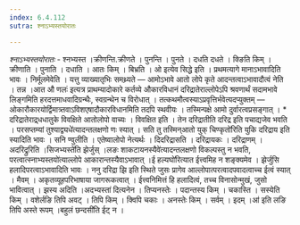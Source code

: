 ```yaml
---
index: 6.4.112
sutra: श्नाऽभ्यस्तयोरातः

---
```

_श्नाऽभ्यस्तयोरातः_ - श्नभ्यस्त ।क्रीणन्ति.क्रीणते । पुनन्ति । पुनते । दधति दधते । क्ङिति किम्  । क्रीणाति । पुनाति । दधाति । आतः किम्  । बिभ्रति । ओ इत्येव सिद्धे इति । प्रथमत्यागे मानाऽभावादिति भावः । निर्मूलमेवेति । यत्तु व्याख्यातृभिः समथ्र्यते — आमोऽभावे आतो लोपे कृते आदन्तत्वाऽभावादौत्वं नेति । तन्न ।आत औ णलः॑ इत्यत्र प्राथम्यादोकारे कर्तव्ये औकारविधानं दरिद्रातेराल्लोपेऽपि श्रवणार्थं सदामभावे लिङ्गमिति हरदत्तमाधवादिग्रन्थैः, स्वग्रन्थेन च विरोधात् । तत्कथमौत्वस्याऽप्रवृत्तिर्भवेत्यदप्युक्तम् —  ओकारौकारयोर्द्विमात्र्तवाऽविशएषादौकारविधानमिति तदपि स्थवीयः । तस्मिन्पक्षे आमो दुर्वारत्वप्रसङ्गात् । * दरिद्रातेराद्र्धधातुके विवक्षिते आतोलोपो वाच्यः । विवक्षित इति । तेन दरिद्रातीति दरिद्र इति पचाद्यजेव भवति । परसप्तम्यां तुश्याद्व्यधे॑त्यादन्तलक्षणो णः स्यात् । सति तु तस्मिन्आतो युक् चिण्कृतो॑रिति युकि दरिद्राय इति स्यादिति भावः । सनि ण्वुलीति । एतेष्वालोपो नेत्यर्थः । दिदरिद्रासति । दरिद्रायकः । दरिद्राणम् । अदरिद्रुरिति ।सिजभ्यस्ते॑ति झेर्जुस् ।लङः शाकटायनस्यैवे॑त्यादन्तलक्षणो विकल्पस्तु न भवति, परत्वात्स्नाभ्यस्तयो॑त्याल्लोपे आकारान्तस्यैवाऽभावात् ।ई हल्यघो॑रित्यात ईत्त्वमिह न शङ्क्यमेव । झेर्जुसि हलादिपरत्वाऽभावादिति भावः । ननु दरिद्रा झि इति स्थिते जुसः प्रागेव आल्लोपात्परत्वादपवादत्वाच्च ईत्वं स्यात् । मैवम् । अकृतव्यूहपरिभाषाया जागरूकत्वात् । ईत्त्वनिमित्तं हि हलादित्वं, तच्च विनासोन्मुखं, जुसो भावित्वात् । झस्य अदिति ।अदभ्यस्ता॑ दित्यनेन । तिप्यनस्तेः । पदान्तस्य किम्  । चकास्ति । सस्येति किम्  । वशेर्लङि तिपि अवट् । तिपि किम्  । क्विपि चकाः । अनस्तेः किम्  । सर्वम् । इदम् ।आ॑ इति लङि तिपि अस्ते रूपम् ।बहुलं छन्दसी॑ति ईट् न ।